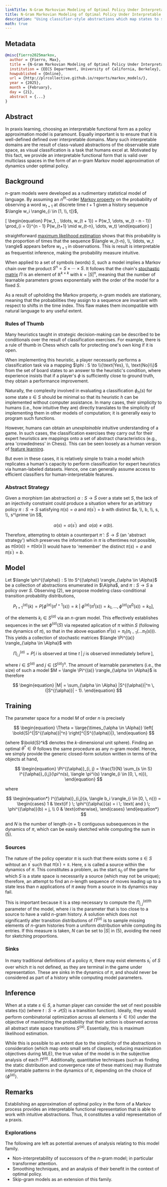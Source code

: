 ```yaml
---
linkTitle: N-Gram Markovian Modeling of Optimal Policy Under Interpretable Abstractions
title: N-Gram Markovian Modeling of Optimal Policy Under Interpretable Abstractions
description: "Using classifier-style abstractions which map states to semantically interpretable labels, we show an approach to policy approximation through the construction of discrete Markov models of optimal policy dynamics within each class space."
math: true
---
```


## Metadata

```bibtex
@misc{fierro2025markov,
  author = {Fierro, Max},
  title = {N-Gram Markovian Modeling of Optimal Policy Under Interpretable Abstractions},
  institution = {EECS Department, University of California, Berkeley},
  howpublished = {Online},
  url = {http://plrcollective.github.io/reports/markov_models/},
  year = {2025},
  month = {February},
  day = {21},
  abstract = {...}
}
```

## Abstract

In praxis learning, choosing an interpretable functional form as a policy approximation model is paramount. Equally important is to ensure that it is well-defined defined over interpretable domains. Many such interpretable domains are the result of class-valued abstractions of the observable state space, as visual classification is a task that humans excel at. Motivated by this fact, we provide an interpretable functional form that is valid over multiclass spaces in the form of an $n$-gram Markov model approximation of dynamics under optimal policy.

## Background

$n$-gram models were developed as a rudimentary statistical model of language. By assuming an $n^{th}$-order [Markov property](https://en.wikipedia.org/wiki/Markov_property) on the probability of observing a word $w_{t + 1}$ at discrete time $t + 1$ given a history sequence $\langle w_i \rangle_{i \in [1, \\, t]}$,

\[
\begin{equation}
  P(w_1, \, \ldots, w_{t + 1}) =
  P(w_1, \dots, w_{t - n - 1}) \prod_{i = 0}^{n - 1} P(w_{t+1} \mid w_{t-n}, \dots, w_t)
\end{equation}
\]

straightforward [maximum likelihood estimation](https://en.wikipedia.org/wiki/Maximum_likelihood_estimation) shows that this probability is the proportion of times that the sequence $\langle w_{t-n}, \\, \ldots, w_t \rangle$ appears before $w_{t + 1}$ in observations. This is result is interpretable as frequentist inference, making the probability measure intuitive.

When applied to a set of symbols (words) $S$, such a model implies a Markov chain over the product $S^n = S \times \cdots \times S$. It follows that the chain's [stochastic matrix](https://en.wikipedia.org/wiki/Stochastic_matrix) $\Pi$ is an element of $\mathbb{R}^{k \times k}$ with $k = |S|^n$, meaning that the number of learnable parameters grows exponentially with the order of the model for a fixed $S$.

As a result of upholding the Markov property, $n$-gram models are stationary, meaning that the probabilities they assign to a sequence are invariant with respect to shifts in the time index. This flaw makes them incompatible with natural language to any useful extent.

### Rules of Thumb

Many heuristics taught in strategic decision-making can be described to be conditionals over the result of classification exercises. For example, there is a rule of thumb in Chess which calls for protecting one's own king if it is open.

When implementing this heuristic, a player necessarily performs a classification task via a mapping $\phi : S \to \\{\text{Yes}, \\, \text{No}\\}$ from the set of board states to an answer to the heuristic's condition, where experience insists that if a player's $\phi$ is sufficiently close to ground truth, they obtain a performance improvement.

Naturally, the complexity involved in evaluating a classification $\phi_h(s)$ for some state $s \in S$ should be minimal so that its heuristic $h$ can be implemented without computer assistance. In many cases, their simplicity to humans (i.e., how intuitive they are) directly translates to the simplicity of implementing them in other models of computation; it is generally easy to program such functions.

However, humans can obtain an _unexplainable_ intuitive understanding of a game. In such cases, the classification exercises they carry out for their expert heuristics are mappings onto a set of abstract characteristics (e.g., area 'crowdedness' in Chess). This can be seen loosely as a human version of [feature learning](https://en.wikipedia.org/wiki/Feature_learning).

But even in these cases, it is relatively simple to train a model which replicates a human's capacity to perform classification for expert heuristics via human-labeled datasets. Hence, one can generally assume access to efficient classifiers for human-interpretable features.

### Abstract Strategy

Given a morphism (an abstraction) $\alpha : S \to \tilde{S}$ over a state set $S$, the lack of an injectivity constraint could produce a situation where for an arbitrary policy $\pi : S \to S$ satisfying $\pi(s) = a$ and $\pi(s^\prime) = b$ with distinct $a, \\, b, \\, s, \\, s^\prime \in S$,

$$
\begin{equation}
  \alpha(s) = \alpha(s^\prime) \;\; \text{and} \;\; \alpha(a) \neq \alpha(b).
\end{equation}
$$

Therefore, attempting to obtain a counterpart $\tilde{\pi} : \tilde{S} \to \tilde{S}$ (an 'abstract strategy') which preserves the information in $\pi$ is oftentimes not possible, as $\tilde{\pi}(\alpha(s)) = \tilde{\pi}(\alpha(s^\prime))$ would have to 'remember' the distinct $\pi(s) = a$ and $\pi(s^\prime) = b$.

## Model

Let $\langle \phi^{(\alpha)} : S \to S^{(\alpha)} \rangle_{\alpha \in \Alpha}$ be a collection of abstractions enumerated in $\Alpha$, and $\pi : S \to S$ a policy over $S$. Observing $(2)$, we propose modeling class-conditional transition probability distributions,

$$
\begin{equation}
  P^{(\alpha)}_{t+1}(k) = P[\phi^{(\alpha)}(\pi^{t + 1}(s)) = k \; | \; \phi^{(\alpha)}(\pi^t(s)) = k_t, \, \ldots, \, \phi^{(\alpha)}(\pi^0(s)) = k_0],
\end{equation}
$$

of the elements $k_i \in S^{(\alpha)}$ via an $n$-gram model. This effectively establishes sequences in the set $\phi^{(\alpha)}(S)$ via repeated aplication of $\pi$ within $S$ (following the dynamics of $\pi$), so that in the above equation $\pi^t(s) = \pi_t(\pi_{t-1}(\ldots\pi_1(s)))$.
This yields a collection of stochastic matrices $\langle  \Pi^{(a)} \rangle_{\alpha \in \Alpha}$ with

$$
\Pi^{(\alpha)}_{i, j} = P[\, i \text{ is observed at time } t \; | \; j \text{ is observed immediately before}\,],
$$

where $i \in S^{(\alpha)}$ and $j \in (S^{(\alpha)})^n$. The amount of learnable parameters (i.e., the size) of such a model $M = \langle  \Pi^{(a)} \rangle_{\alpha \in \Alpha}$ is therefore

$$
\begin{equation}
  |M| = \sum_{\alpha \in \Alpha} |S^{(\alpha)}|^n \, (|S^{(\alpha)}| - 1).
\end{equation}
$$

## Training

The parameter space for a model $M$ of order $n$ is precisely

$$
\begin{equation}
  \Theta = \large{\times_{\alpha \in \Alpha}} \left[ \bold{S}^{|S^{(\alpha)}|^n} \right]^{|S^{(\alpha)}|},
\end{equation}
$$

(where $\bold{S}^k$ denotes the $k$-dimensional unit sphere). Finding an optimal $\theta^* \in \Theta$ follows the same procedure as any $n$-gram model. Hence, we simply provide the generic closed-form solution written in terms of the objects at hand,

$$
\begin{equation}
 \Pi^{(\alpha)}_{i, j} = \frac{1}{N}
 \sum_{s \in S} I^{(\alpha)}_{i,j}(\pi^n(s), \langle \pi^i(s) \rangle_{i \in [0, \, n)}),
\end{equation}
$$

where

$$
\begin{equation*}
 I^{(\alpha)}_{i,j}(a, \langle b_i \rangle_{i \in [0, \, n)}) =
 \begin{cases}
       1 & \text{if } \; \phi^{(\alpha)}(a) = i \; \text{ and } \; \phi^{(\alpha)}(b) = j, \\
       0 & \text{otherwise},
  \end{cases}
\end{equation*}
$$

and $N$ is the number of length-$(n + 1)$ contiguous subsequences in the dynamics of $\pi$, which can be easily sketched while computing the sum in $(5)$.

### Sources
The nature of the policy operator $\pi$ is such that there exists some $s \in S$ wihtout an $s^\prime$ such that $\pi(s^\prime) = s$. Here, $s$ is called a source within the dynamics of $\pi$. This constitutes a problem, as the start $s_0$ of the game for which $S$ is a state space is necessarily a source (which may not be unique); therefore, an attempt to find an $n$-length sequence of moves leading up to a state less than $n$ applications of $\pi$ away from a source in its dynamics may fail.

This is important because it is a step necessary to compute the $\Pi^{(\alpha)}_{i, j}$$^{\text{th}}$ parameter of the model, where $i$ is the parameter that is too close to a source to have a valid $n$-gram history. A solution which does not significantly alter transition distributions of $\Pi^{(\alpha)}$ is to sample missing elements of $n$-gram histories from a uniform distribution while computing its entries. If this measure is taken, $N$ can be set to $|S|$ in $(5)$, avoiding the need for sketching proportions.

### Sinks

In many traditional definitions of a policy $\pi$, there may exist elements $s^\prime_i$ of $S$ over which $\pi$ is not defined, as they are terminal in the game under representation. These are sinks in the dynamics of $\pi$, and should never be considered as part of a history while computing model parameters.

## Inference

When at a state $s \in S$, a human player can consider the set of next possible states $t(s)$ (where $t : S \to \mathcal{P}(S)$ is a transition function). Ideally, they would perform combinatorial optimization across all elements $s^\prime \in t(s)$ under the objective of maximizing the probability that their action is observed across all abstract state space transitions $S^{(\alpha)}$. Essentially, this is maximum likelihood estimation.

While this is possible to an extent due to the simplicity of the abstractions in consideration (which map onto small sets of classes, reducing maximization objectives during MLE), the true value of the model is in the subjective analysis of each $\Pi^{(\alpha)}$. Additionally, quantitative techniques (such as finding the static distribution and convergence rate of these matrices) may illustrate interpretable patterns in the dynamics of $\pi$, depending on the choice of $\langle \phi^{(\alpha)} \rangle$.

## Remarks

Establishing an approximation of optimal policy in the form of a Markov process provides an interpretable functional representation that is able to work with intuitive abstractions. Thus, it constitutes a valid representation of a praxis.

### Explorations

The following are left as potential avenues of analysis relating to this model family.

* Non-interpretability of successors of the $n$-gram model; in particular transformer attention.
* Smoothing techniques, and an analysis of their benefit in the context of optimal policy.
* Skip-gram models as an extension of this family.
